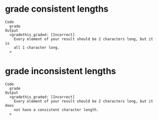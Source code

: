 # grade consistent lengths

    Code
      grade
    Output
      <gradethis_graded: [Incorrect]
        Every element of your result should be 2 characters long, but it is
        all 1 character long.
      >

# grade inconsistent lengths

    Code
      grade
    Output
      <gradethis_graded: [Incorrect]
        Every element of your result should be 2 characters long, but it does
        not have a consistent character length.
      >

